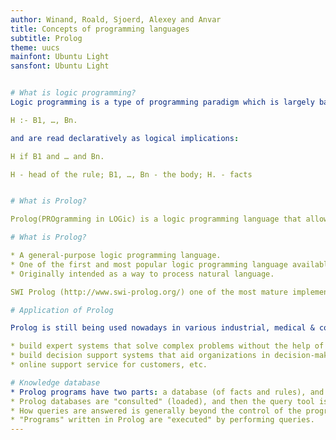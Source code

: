 ```yaml
---
author: Winand, Roald, Sjoerd, Alexey and Anvar
title: Concepts of programming languages
subtitle: Prolog
theme: uucs
mainfont: Ubuntu Light
sansfont: Ubuntu Light


# What is logic programming?
Logic programming is a type of programming paradigm which is largely based on formal logic.Any program written in a logic programming language is a set of sentences in logical form, expressing facts and rules about some problem domain. In logic programing, rules are written in the form of clauses:

H :- B1, …, Bn.

and are read declaratively as logical implications:

H if B1 and … and Bn.

H - head of the rule; B1, …, Bn - the body; H. - facts


# What is Prolog?

Prolog(PROgramming in LOGic) is a logic programming language that allows us to "program" with declarative knowledge.The language was first conceived by a group around Alain Colmerauer in Marseille, France, in the early 1970s and the first Prolog system was developed in 1972 by Colmerauer with Philippe Roussel.It was developed from a foundation of logical theorem proving and originally used for research in natural language processing.

# What is Prolog?

* A general-purpose logic programming language.
* One of the first and most popular logic programming language available.
* Originally intended as a way to process natural language.

SWI Prolog (http://www.swi-prolog.org/) one of the most mature implementations of Prolog.

# Application of Prolog

Prolog is still being used nowadays in various industrial, medical & commercial areas to:

* build expert systems that solve complex problems without the help of humans (e.g. automatically planning, monitoring, controlling and troubleshooting complex systems)
* build decision support systems that aid organizations in decision-making (e.g. decision systems for medical diagnoses)
* online support service for customers, etc.

# Knowledge database
* Prolog programs have two parts: a database (of facts and rules), and an interactive "query" tool.
* Prolog databases are "consulted" (loaded), and then the query tool is used to "make queries" (ask questions) about the database.
* How queries are answered is generally beyond the control of the programmer; Prolog uses a depth-first search to figure out how to answer queries.
* "Programs" written in Prolog are "executed" by performing queries.
---
```





